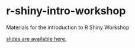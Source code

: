 # r-shiny-intro-workshop
Materials for the introduction to R Shiny Workshop


[slides are available here.](https://docs.google.com/presentation/d/1fuUIlfagMGkDzUlRQxjIImjY7mxgqqmS335MYzTqNbc/edit?usp=sharing)
